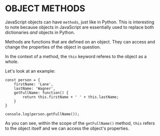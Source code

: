 # OBJECT METHODS

JavaScript objects can have `methods`, just like in Python. This is interesting to note because objects in JavaScript are essentially used to replace both dictionaries
_and_ objects in Python.

Methods are functions that are defined on an object. They can access and change the properties of the object in question.

In the context of a method, the `this` keyword referes to the object as a whole.

Let's look at an example:

    const person = {
        firstName: 'Lane',
        lastName: 'Wagner',
        getFullName: function() {
            return this.firstName + ' ' + this.lastName;
        }
    }

    console.log(person.getFullName());

As you can see, within the scope of the `getFullName()` method, `this` refers to the object itself and we can access the object's properties.
